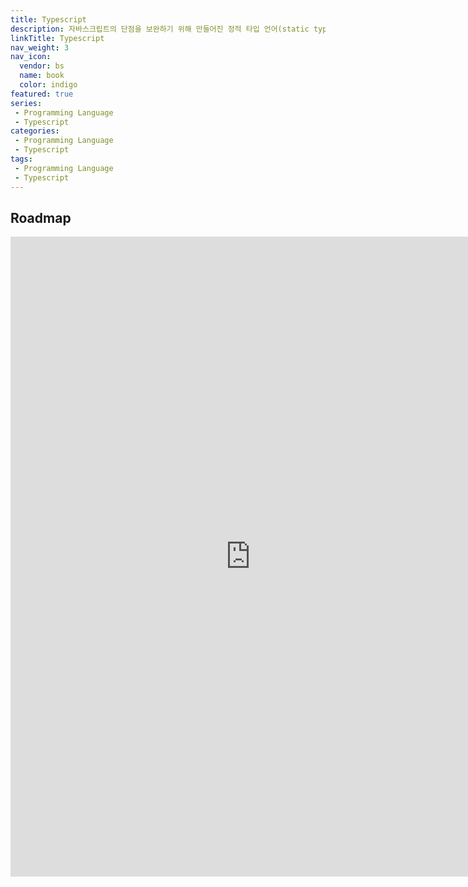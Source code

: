 ```yaml
---
title: Typescript
description: 자바스크립트의 단점을 보완하기 위해 만들어진 정적 타입 언어(static type language)
linkTitle: Typescript
nav_weight: 3
nav_icon:
  vendor: bs
  name: book
  color: indigo
featured: true
series: 
 - Programming Language
 - Typescript
categories:
 - Programming Language
 - Typescript
tags:
 - Programming Language
 - Typescript
---
```

## Roadmap
<p align="center">
<iframe width="768" height="1024" src="https://roadmap.sh/typescript?s=652b754df43a58c923ce9d26" frameborder="0" allow="accelerometer; autoplay; encrypted-media; gyroscope; picture-in-picture" allowfullscreen></iframe>
</p>